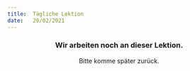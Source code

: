 ```yaml
---
title:  Tägliche Lektion
date:   20/02/2021
---
```


### <center>Wir arbeiten noch an dieser Lektion.</center>
<center>Bitte komme später zurück.</center>